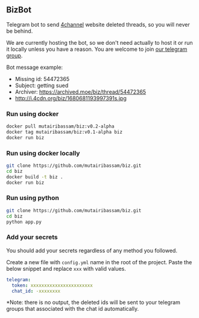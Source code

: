 ## BizBot
Telegram bot to send [4channel](https://boards.4channel.org/biz/) website deleted threads, so you will never be behind.

We are currently hosting the bot, so we don't need actually to host it or run it locally unless you have a reason. You are welcome to join [our telegram group](https://t.me/+2bD0oJy7brEyNjBk).

Bot message example:
- Missing id: 54472365
- Subject: getting sued
- Archiver: https://archived.moe/biz/thread/54472365
- http://i.4cdn.org/biz/1680681193997391s.jpg

### Run using docker
```bash
docker pull mutairibassam/biz:v0.2-alpha
docker tag mutairibassam/biz:v0.1-alpha biz
docker run biz
```

### Run using docker locally
```bash
git clone https://github.com/mutairibassam/biz.git
cd biz
docker build -t biz .
docker run biz
```

### Run using python

```bash
git clone https://github.com/mutairibassam/biz.git
cd biz
python app.py
```

### Add your secrets
You should add your secrets regardless of any method you followed.

Create a new file with `config.yml` name in the root of the project. Paste the below snippet and replace `xxx` with valid values.

```yml
telegram:
  token: xxxxxxxxxxxxxxxxxxxxxxx
  chat_id: -xxxxxxxx
```

*Note: there is no output, the deleted ids will be sent to your telegram groups that associated with the chat id automatically.
